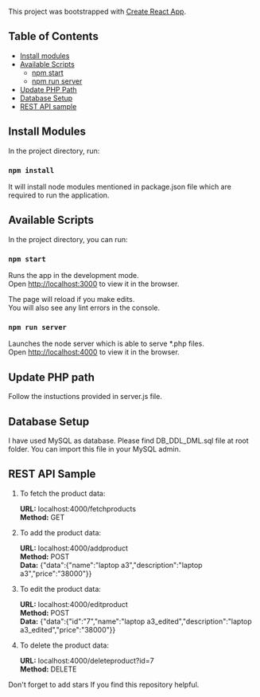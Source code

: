 This project was bootstrapped with [Create React App](https://github.com/facebookincubator/create-react-app).

## Table of Contents

- [Install modules](#install-modules)
- [Available Scripts](#available-scripts)
  - [npm start](#npm-start)
  - [npm run server](#npm-run-server)
- [Update PHP Path](#update-php-path)
- [Database Setup](#database-setup)
- [REST API sample](#rest-api-sample)

## Install Modules

In the project directory, run: 

### `npm install`

It will install node modules mentioned in package.json file which are required to run the application.

## Available Scripts

In the project directory, you can run:

### `npm start`

Runs the app in the development mode.<br>
Open [http://localhost:3000](http://localhost:3000) to view it in the browser.

The page will reload if you make edits.<br>
You will also see any lint errors in the console.

### `npm run server`

Launches the node server which is able to serve *.php files.<br>
Open [http://localhost:4000](http://localhost:4000) to view it in the browser.

## Update PHP path

Follow the instuctions provided in server.js file.

## Database Setup

I have used MySQL as database. Please find DB_DDL_DML.sql file at root folder. You can import this file in your MySQL admin.

## REST API Sample

  1. To fetch the product data:
     
     <b>URL:</b> localhost:4000/fetchproducts<br>
     <b>Method:</b> GET

  2. To add the product data:

     <b>URL:</b> localhost:4000/addproduct<br>
     <b>Method:</b> POST<br>
     <b>Data:</b> {"data":{"name":"laptop a3","description":"laptop a3","price":"38000"}}

  3. To edit the product data:

     <b>URL:</b> localhost:4000/editproduct<br>
     <b>Method:</b> POST<br>
     <b>Data:</b> {"data":{"id":"7","name":"laptop a3_edited","description":"laptop a3_edited","price":"38000"}}

  4. To delete the product data:

     <b>URL:</b> localhost:4000/deleteproduct?id=7<br>
     <b>Method:</b> DELETE

Don't forget to add stars If you find this repository helpful.